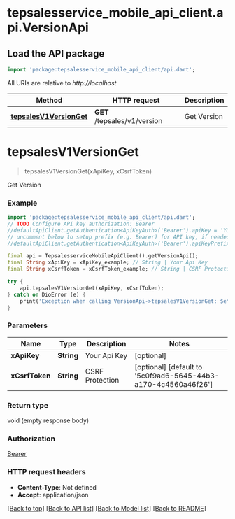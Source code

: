 # tepsalesservice_mobile_api_client.api.VersionApi

## Load the API package
```dart
import 'package:tepsalesservice_mobile_api_client/api.dart';
```

All URIs are relative to *http://localhost*

Method | HTTP request | Description
------------- | ------------- | -------------
[**tepsalesV1VersionGet**](VersionApi.md#tepsalesv1versionget) | **GET** /tepsales/v1/version | Get Version


# **tepsalesV1VersionGet**
> tepsalesV1VersionGet(xApiKey, xCsrfToken)

Get Version

### Example
```dart
import 'package:tepsalesservice_mobile_api_client/api.dart';
// TODO Configure API key authorization: Bearer
//defaultApiClient.getAuthentication<ApiKeyAuth>('Bearer').apiKey = 'YOUR_API_KEY';
// uncomment below to setup prefix (e.g. Bearer) for API key, if needed
//defaultApiClient.getAuthentication<ApiKeyAuth>('Bearer').apiKeyPrefix = 'Bearer';

final api = TepsalesserviceMobileApiClient().getVersionApi();
final String xApiKey = xApiKey_example; // String | Your Api Key
final String xCsrfToken = xCsrfToken_example; // String | CSRF Protection

try {
    api.tepsalesV1VersionGet(xApiKey, xCsrfToken);
} catch on DioError (e) {
    print('Exception when calling VersionApi->tepsalesV1VersionGet: $e\n');
}
```

### Parameters

Name | Type | Description  | Notes
------------- | ------------- | ------------- | -------------
 **xApiKey** | **String**| Your Api Key | [optional] 
 **xCsrfToken** | **String**| CSRF Protection | [optional] [default to '5c0f9ad6-5645-44b3-a170-4c4560a46f26']

### Return type

void (empty response body)

### Authorization

[Bearer](../README.md#Bearer)

### HTTP request headers

 - **Content-Type**: Not defined
 - **Accept**: application/json

[[Back to top]](#) [[Back to API list]](../README.md#documentation-for-api-endpoints) [[Back to Model list]](../README.md#documentation-for-models) [[Back to README]](../README.md)

